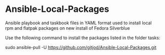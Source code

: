 # Ansible-Local-Packages

Ansible playbook and taskbook files in YAML format used to install local rpm and flatpak packages on new install of Fedora Silverblue

Use the following command to install the packages listed in the folder tasks:

sudo ansible-pull -U https://github.com/gitjod/Ansible-Local-Packages.git
